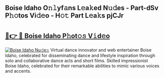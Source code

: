 ## Boise Idaho O𝚗𝚕yf𝚊ns L𝚎a𝚔ed N𝚞𝚍es - Part-dSv P𝚑𝚘tos Vi𝚍𝚎o - H𝚘𝚝 Part L𝚎a𝚔s pjCJr

# <h2><a href="http://kfcr7w.oniu.top/?m=Boise+Idaho">🔗👉 🔴 Boise Idaho P𝚑ot𝚘𝚜 V𝚒d𝚎o</a></h2>

[![Boise Idaho Nu𝚍e𝚜](https://i.imgur.com/0qMVB7G.gif)](http://kfcr7w.oniu.top/?m=Boise+Idaho)
Virtual dance innovator and web entertainer Boise Idaho, celebrated for disseminating dance and lifestyle inspiration through solo and collaborative dance acts and short films. Skilled impressionist Boise Idaho, celebrated for their remarkable abilities to mimic various voices and accents.  
